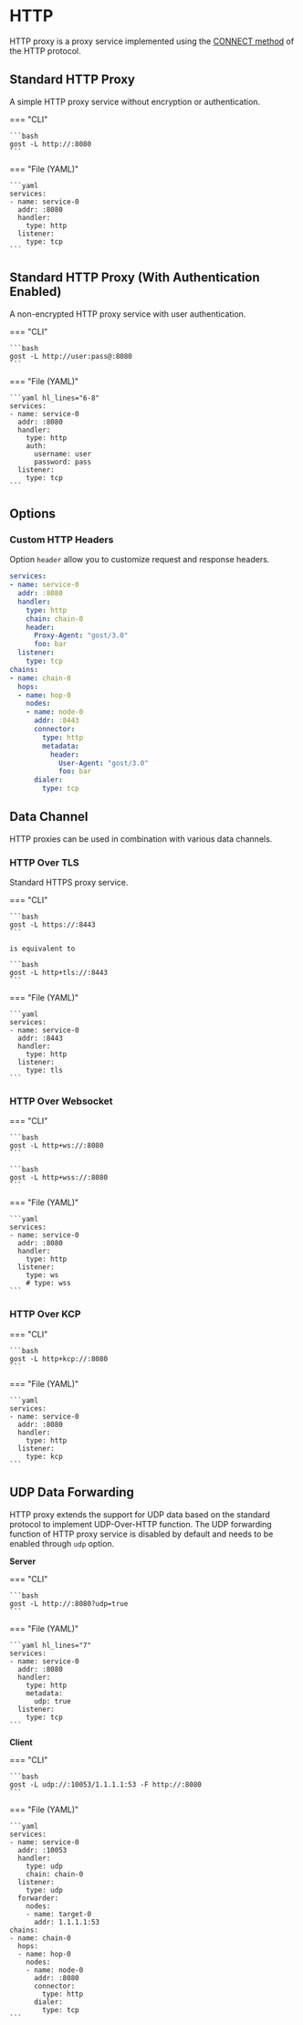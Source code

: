 # HTTP

HTTP proxy is a proxy service implemented using the [CONNECT method](https://developer.mozilla.org/zh-CN/docs/Web/HTTP/Methods/CONNECT) of the HTTP protocol.

## Standard HTTP Proxy

A simple HTTP proxy service without encryption or authentication.

=== "CLI"

    ```bash
    gost -L http://:8080
    ```

=== "File (YAML)"

    ```yaml
    services:
    - name: service-0
      addr: :8080
      handler:
        type: http
      listener:
        type: tcp
    ```

## Standard HTTP Proxy (With Authentication Enabled)

A non-encrypted HTTP proxy service with user authentication.

=== "CLI"

    ```bash
    gost -L http://user:pass@:8080
    ```

=== "File (YAML)"

    ```yaml hl_lines="6-8"
    services:
    - name: service-0
      addr: :8080
      handler:
        type: http
        auth:
          username: user
          password: pass
      listener:
        type: tcp
    ```

## Options

### Custom HTTP Headers

Option `header` allow you to customize request and response headers.

```yaml hl_lines="7 8 9 22 23 24"
services:
- name: service-0
  addr: :8080
  handler:
    type: http
    chain: chain-0
    header:
      Proxy-Agent: "gost/3.0"
      foo: bar
  listener:
    type: tcp
chains:
- name: chain-0
  hops:
  - name: hop-0
    nodes:
    - name: node-0
      addr: :8443
      connector:
        type: http
        metadata:
          header:
            User-Agent: "gost/3.0"
            foo: bar
      dialer:
        type: tcp
```

## Data Channel

HTTP proxies can be used in combination with various data channels.

### HTTP Over TLS

Standard HTTPS proxy service.

=== "CLI"

    ```bash
    gost -L https://:8443
    ```

    is equivalent to

    ```bash
    gost -L http+tls://:8443
    ```

=== "File (YAML)"

    ```yaml
    services:
    - name: service-0
      addr: :8443
      handler:
        type: http
      listener:
        type: tls
    ```

### HTTP Over Websocket

=== "CLI"

    ```bash
    gost -L http+ws://:8080
    ```

    ```bash
    gost -L http+wss://:8080
    ```

=== "File (YAML)"

    ```yaml
    services:
    - name: service-0
      addr: :8080
      handler:
        type: http
      listener:
        type: ws
        # type: wss
    ```

### HTTP Over KCP

=== "CLI"

    ```bash
    gost -L http+kcp://:8080
    ```

=== "File (YAML)"

    ```yaml
    services:
    - name: service-0
      addr: :8080
      handler:
        type: http
      listener:
        type: kcp
    ```

## UDP Data Forwarding

HTTP proxy extends the support for UDP data based on the standard protocol to implement UDP-Over-HTTP function. The UDP forwarding function of HTTP proxy service is disabled by default and needs to be enabled through `udp` option.

**Server**

=== "CLI"

    ```bash
    gost -L http://:8080?udp=true
    ```

=== "File (YAML)"

    ```yaml hl_lines="7"
    services:
    - name: service-0
      addr: :8080
      handler:
        type: http
        metadata:
          udp: true
      listener:
        type: tcp
    ```

**Client**

=== "CLI"

    ```bash
    gost -L udp://:10053/1.1.1.1:53 -F http://:8080
    ```

=== "File (YAML)"

    ```yaml
    services:
    - name: service-0
      addr: :10053
      handler:
        type: udp
        chain: chain-0
      listener:
        type: udp
      forwarder:
        nodes:
        - name: target-0
          addr: 1.1.1.1:53
    chains:
    - name: chain-0
      hops:
      - name: hop-0
        nodes:
        - name: node-0
          addr: :8080
          connector:
            type: http
          dialer:
            type: tcp
    ```